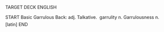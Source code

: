 TARGET DECK
ENGLISH

START
Basic
Garrulous
Back: adj. Talkative.  garrulity n. Garrulousness n. [latin]
END
